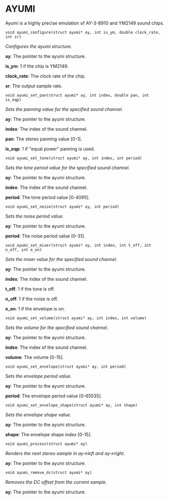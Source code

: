 AYUMI
=====

Ayumi is a highly precise emulation of AY-3-8910 and YM2149 sound chips.

    void ayumi_configure(struct ayumi* ay, int is_ym, double clock_rate, int sr)

*Configures the ayumi structure.*

**ay**: The pointer to the ayumi structure.

**is_ym**: 1 if the chip is YM2149.

**clock_rate**: The clock rate of the chip.

**sr**: The output sample rate.

    void ayumi_set_pan(struct ayumi* ay, int index, double pan, int is_eqp)

*Sets the panning value for the specified sound channel.*

**ay**: The pointer to the ayumi structure.

**index**: The index of the sound channel.

**pan**: The stereo panning value [0-1].

**is_eqp**: 1 if "equal power" panning is used.

    void ayumi_set_tone(struct ayumi* ay, int index, int period)

*Sets the tone period value for the specified sound channel.*

**ay**: The pointer to the ayumi structure.

**index**: The index of the sound channel.

**period**: The tone period value [0-4095].

    void ayumi_set_noise(struct ayumi* ay, int period)

*Sets the noise period value.*

**ay**: The pointer to the ayumi structure.

**period**: The noise period value [0-31].

    void ayumi_set_mixer(struct ayumi* ay, int index, int t_off, int n_off, int e_on)

*Sets the mixer value for the specified sound channel.*

**ay**: The pointer to the ayumi structure.

**index**: The index of the sound channel.

**t_off**: 1 if the tone is off.

**n_off**: 1 if the noise is off.

**e_on**: 1 if the envelope is on.

    void ayumi_set_volume(struct ayumi* ay, int index, int volume)

*Sets the volume for the specified sound channel.*

**ay**: The pointer to the ayumi structure.

**index**: The index of the sound channel.

**volume**: The volume [0-15].

    void ayumi_set_envelope(struct ayumi* ay, int period)

*Sets the envelope period value.*

**ay**: The pointer to the ayumi structure.

**period**: The envelope period value [0-65535].

    void ayumi_set_envelope_shape(struct ayumi* ay, int shape)

*Sets the envelope shape value.*

**ay**: The pointer to the ayumi structure.

**shape**: The envelope shape index [0-15].

    void ayumi_process(struct ayumi* ay)

*Renders the next stereo sample in ay->left and ay->right.*

**ay**: The pointer to the ayumi structure.

    void ayumi_remove_dc(struct ayumi* ay)

*Removes the DC offset from the current sample.*

**ay**: The pointer to the ayumi structure.
